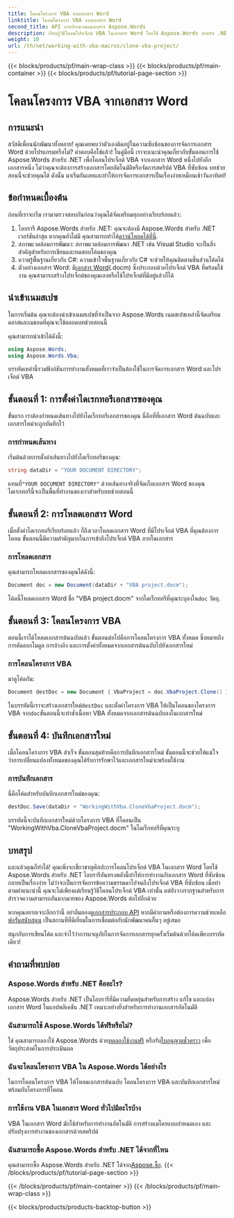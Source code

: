 ```yaml
---
title: โคลนโครงการ VBA จากเอกสาร Word
linktitle: โคลนโครงการ VBA จากเอกสาร Word
second_title: API การประมวลผลเอกสาร Aspose.Words
description: เรียนรู้วิธีโคลนโปรเจ็กต์ VBA ในเอกสาร Word โดยใช้ Aspose.Words สำหรับ .NET ปฏิบัติตามคำแนะนำทีละขั้นตอนของเราเพื่อการจัดการเอกสารอย่างราบรื่น!
weight: 10
url: /th/net/working-with-vba-macros/clone-vba-project/
---
```


{{< blocks/products/pf/main-wrap-class >}}
{{< blocks/products/pf/main-container >}}
{{< blocks/products/pf/tutorial-page-section >}}

# โคลนโครงการ VBA จากเอกสาร Word


## การแนะนำ

สวัสดีเพื่อนนักพัฒนาทั้งหลาย! คุณเคยพบว่าตัวเองติดอยู่ในความซับซ้อนของการจัดการเอกสาร Word ด้วยโปรแกรมหรือไม่? คำตอบคือใช่แล้ว! ในคู่มือนี้ เราจะแนะนำคุณเกี่ยวกับขั้นตอนการใช้ Aspose.Words สำหรับ .NET เพื่อโคลนโปรเจ็กต์ VBA จากเอกสาร Word หนึ่งไปยังอีกเอกสารหนึ่ง ไม่ว่าคุณจะต้องการสร้างเอกสารโดยอัตโนมัติหรือจัดการสคริปต์ VBA ที่ซับซ้อน บทช่วยสอนนี้จะช่วยคุณได้ ดังนั้น มาเริ่มกันเลยและทำให้การจัดการเอกสารเป็นเรื่องง่ายเหมือนเช้าวันอาทิตย์!

## ข้อกำหนดเบื้องต้น

ก่อนที่เราจะเริ่ม เรามาตรวจสอบกันก่อนว่าคุณได้จัดเตรียมทุกอย่างเรียบร้อยแล้ว:

1.  ไลบรารี Aspose.Words สำหรับ .NET: คุณจะต้องมี Aspose.Words สำหรับ .NET เวอร์ชันล่าสุด หากคุณยังไม่มี คุณสามารถทำได้[ดาวน์โหลดได้ที่นี่](https://releases.aspose.com/words/net/).
2. สภาพแวดล้อมการพัฒนา: สภาพแวดล้อมการพัฒนา .NET เช่น Visual Studio จะเป็นสิ่งสำคัญสำหรับการเขียนและทดสอบโค้ดของคุณ
3. ความรู้พื้นฐานเกี่ยวกับ C#: ความเข้าใจพื้นฐานเกี่ยวกับ C# จะช่วยให้คุณติดตามชิ้นส่วนโค้ดได้
4.  ตัวอย่างเอกสาร Word: มี[เอกสาร Word](https://github.com/aspose-words/Aspose.Words-for-.NET/raw/99ba2a2d8b5d650deb40106225f383376b8b4bc6/Examples/Data/VBA%20project.docm)(.docm) ซึ่งประกอบด้วยโปรเจ็กต์ VBA ที่พร้อมใช้งาน คุณสามารถสร้างโปรเจ็กต์ของคุณเองหรือใช้โปรเจ็กต์ที่มีอยู่แล้วก็ได้

## นำเข้าเนมสเปซ

ในการเริ่มต้น คุณจะต้องนำเข้าเนมสเปซที่จำเป็นจาก Aspose.Words เนมสเปซเหล่านี้จัดเตรียมคลาสและเมธอดที่คุณจะใช้ตลอดบทช่วยสอนนี้

คุณสามารถนำเข้าได้ดังนี้:

```csharp
using Aspose.Words;
using Aspose.Words.Vba;
```

บรรทัดเหล่านี้รวมฟังก์ชันการทำงานทั้งหมดที่เราจำเป็นต้องใช้ในการจัดการเอกสาร Word และโปรเจ็กต์ VBA

## ขั้นตอนที่ 1: การตั้งค่าไดเรกทอรีเอกสารของคุณ

ขั้นแรก เราต้องกำหนดเส้นทางไปยังไดเร็กทอรีเอกสารของคุณ นี่คือที่ที่เอกสาร Word ต้นฉบับและเอกสารใหม่จะถูกบันทึกไว้

### การกำหนดเส้นทาง

เริ่มต้นด้วยการตั้งค่าเส้นทางไปยังไดเร็กทอรีของคุณ:

```csharp
string dataDir = "YOUR DOCUMENT DIRECTORY";
```

 แทนที่`"YOUR DOCUMENT DIRECTORY"` ด้วยเส้นทางจริงที่จัดเก็บเอกสาร Word ของคุณ ไดเรกทอรีนี้จะเป็นพื้นที่ทำงานของเราสำหรับบทช่วยสอนนี้

## ขั้นตอนที่ 2: การโหลดเอกสาร Word

เมื่อตั้งค่าไดเรกทอรีเรียบร้อยแล้ว ก็ถึงเวลาโหลดเอกสาร Word ที่มีโปรเจ็กต์ VBA ที่คุณต้องการโคลน ขั้นตอนนี้มีความสำคัญมากในการเข้าถึงโปรเจ็กต์ VBA ภายในเอกสาร

### การโหลดเอกสาร

คุณสามารถโหลดเอกสารของคุณได้ดังนี้:

```csharp
Document doc = new Document(dataDir + "VBA project.docm");
```

โค้ดนี้โหลดเอกสาร Word ชื่อ "VBA project.docm" จากไดเร็กทอรีที่คุณระบุลงใน`doc` วัตถุ.

## ขั้นตอนที่ 3: โคลนโครงการ VBA

ตอนนี้เราได้โหลดเอกสารต้นฉบับแล้ว ขั้นตอนต่อไปคือการโคลนโครงการ VBA ทั้งหมด ซึ่งหมายถึงการคัดลอกโมดูล การอ้างอิง และการตั้งค่าทั้งหมดจากเอกสารต้นฉบับไปยังเอกสารใหม่

### การโคลนโครงการ VBA

มาดูโค้ดกัน:

```csharp
Document destDoc = new Document { VbaProject = doc.VbaProject.Clone() };
```

 ในบรรทัดนี้เราจะสร้างเอกสารใหม่`destDoc` และตั้งค่าโครงการ VBA ให้เป็นโคลนของโครงการ VBA จาก`doc`ขั้นตอนนี้จะทำซ้ำเนื้อหา VBA ทั้งหมดจากเอกสารต้นฉบับลงในเอกสารใหม่

## ขั้นตอนที่ 4: บันทึกเอกสารใหม่

เมื่อโคลนโครงการ VBA สำเร็จ ขั้นตอนสุดท้ายคือการบันทึกเอกสารใหม่ ขั้นตอนนี้จะช่วยให้แน่ใจว่าการเปลี่ยนแปลงทั้งหมดของคุณได้รับการรักษาไว้และเอกสารใหม่จะพร้อมใช้งาน

### การบันทึกเอกสาร

นี่คือโค้ดสำหรับบันทึกเอกสารใหม่ของคุณ:

```csharp
destDoc.Save(dataDir + "WorkingWithVba.CloneVbaProject.docm");
```

บรรทัดนี้จะบันทึกเอกสารใหม่ด้วยโครงการ VBA ที่โคลนเป็น "WorkingWithVba.CloneVbaProject.docm" ในไดเร็กทอรีที่คุณระบุ

## บทสรุป

และแล้วคุณก็ทำได้! คุณเพิ่งจะเชี่ยวชาญศิลปะการโคลนโปรเจ็กต์ VBA ในเอกสาร Word โดยใช้ Aspose.Words สำหรับ .NET ไลบรารีอันทรงพลังนี้ทำให้การทำงานกับเอกสาร Word ที่ซับซ้อนกลายเป็นเรื่องง่าย ไม่ว่าจะเป็นการจัดการข้อความธรรมดาไปจนถึงโปรเจ็กต์ VBA ที่ซับซ้อน เมื่อทำตามคำแนะนำนี้ คุณจะไม่เพียงแต่เรียนรู้วิธีโคลนโปรเจ็กต์ VBA เท่านั้น แต่ยังวางรากฐานสำหรับการสำรวจความสามารถอันมากมายของ Aspose.Words ต่อไปอีกด้วย

 หากคุณอยากเจาะลึกกว่านี้ อย่าลืมลองดู[เอกสารประกอบ API](https://reference.aspose.com/words/net/) หากมีคำถามหรือต้องการความช่วยเหลือ[ฟอรั่มสนับสนุน](https://forum.aspose.com/c/words/8) เป็นสถานที่ที่ดีเยี่ยมในการเชื่อมต่อกับนักพัฒนาคนอื่นๆ อยู่เสมอ

สนุกกับการเขียนโค้ด และจำไว้ว่าการผจญภัยในการจัดการเอกสารทุกครั้งเริ่มต้นด้วยโค้ดเพียงบรรทัดเดียว!

## คำถามที่พบบ่อย

### Aspose.Words สำหรับ .NET คืออะไร?  
Aspose.Words สำหรับ .NET เป็นไลบรารีที่มีความยืดหยุ่นสำหรับการสร้าง แก้ไข และแปลงเอกสาร Word ในแอปพลิเคชัน .NET เหมาะอย่างยิ่งสำหรับการทำงานเอกสารอัตโนมัติ

### ฉันสามารถใช้ Aspose.Words ได้ฟรีหรือไม่?  
 ใช่ คุณสามารถลองใช้ Aspose.Words ด้วย[ทดลองใช้งานฟรี](https://releases.aspose.com/) หรือรับ[ใบอนุญาตชั่วคราว](https://purchase.aspose.com/temporary-license/) เพื่อวัตถุประสงค์ในการประเมินผล

### ฉันจะโคลนโครงการ VBA ใน Aspose.Words ได้อย่างไร  
ในการโคลนโครงการ VBA ให้โหลดเอกสารต้นฉบับ โคลนโครงการ VBA และบันทึกเอกสารใหม่พร้อมกับโครงการที่โคลน

### การใช้งาน VBA ในเอกสาร Word ทั่วไปมีอะไรบ้าง  
VBA ในเอกสาร Word มักใช้สำหรับการทำงานอัตโนมัติ การสร้างแมโครแบบกำหนดเอง และปรับปรุงการทำงานของเอกสารด้วยสคริปต์

### ฉันสามารถซื้อ Aspose.Words สำหรับ .NET ได้จากที่ไหน  
 คุณสามารถซื้อ Aspose.Words สำหรับ .NET ได้จาก[Aspose.ซื้อ](https://purchase.aspose.com/buy).
{{< /blocks/products/pf/tutorial-page-section >}}

{{< /blocks/products/pf/main-container >}}
{{< /blocks/products/pf/main-wrap-class >}}

{{< blocks/products/products-backtop-button >}}

